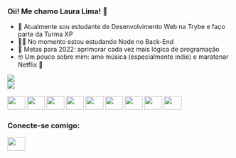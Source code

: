 ### Oii! Me chamo Laura Lima! 👋

- 🌱 Atualmente sou estudante de Desenvolvimento Web na Trybe e faço parte da Turma XP
- 👩‍💻 No momento estou estudando Node no Back-End
- 🎯 Metas para 2022: aprimorar cada vez mais lógica de programação
- 🤓 Um pouco sobre mim: amo música (especialmente indie) e maratonar Netflix 🍿
 
 <div display="flex">
  <div width="50%">
   <img src="https://github-readme-stats.vercel.app/api?username=Thisislauralima&show_icons=true&theme=gruvbox)](https://github.com/anuraghazra/github-readme-stats"/>
  </div>
  <div width="50%">
   <img src="https://github-readme-stats.vercel.app/api?username=Thisislauralima&show_icons=true&theme=gruvbox)](https://github.com/anuraghazra/github-readme-stats](https://github-readme-stats.vercel.app/api/top-langs/?username=Thisislauralima&langs_count=8&theme=gruvbox)](https://github.com/Thisislauralima/github-readme-stats)"/>
  </div>
 </div>
<!--   [![Anurag's GitHub stats](https://github-readme-stats.vercel.app/api?username=Thisislauralima&show_icons=true&theme=gruvbox)](https://github.com/anuraghazra/github-readme-stats) -->
<!--   [![Top Langs](https://github-readme-stats.vercel.app/api/top-langs/?username=Thisislauralima&langs_count=8&theme=gruvbox)](https://github.com/Thisislauralima/github-readme-stats) -->

 <div style="display: inline_block"><br>
  <img height="30" width="40" src="https://cdn.jsdelivr.net/gh/devicons/devicon/icons/javascript/javascript-original.svg"/>
  <img height="30" width="40" src="https://cdn.jsdelivr.net/gh/devicons/devicon/icons/html5/html5-original.svg"/>
  <img height="30" width="40" src="https://cdn.jsdelivr.net/gh/devicons/devicon/icons/css3/css3-original.svg"/>
  <img height="30" width="40" src="https://cdn.jsdelivr.net/gh/devicons/devicon/icons/react/react-original.svg"/>
  <img height="30" width="40" src="https://cdn.jsdelivr.net/gh/devicons/devicon/icons/nodejs/nodejs-original.svg"/>
  <img height="30" width="40" src="https://cdn.jsdelivr.net/gh/devicons/devicon/icons/docker/docker-original.svg"/>
  <img height="30" width="40" src="https://cdn.jsdelivr.net/gh/devicons/devicon/icons/git/git-original.svg"/>
  <img height="30" width="40" src="https://cdn.jsdelivr.net/gh/devicons/devicon/icons/mysql/mysql-original.svg"/>
 <img height="30" width="40" src="https://cdn.jsdelivr.net/gh/devicons/devicon/icons/express/express-original.svg"/>
</div>

### Conecte-se comigo:
<a href="https://www.linkedin.com/in/laura-lima-santos/"><img height="30" width="40" src="https://cdn.jsdelivr.net/gh/devicons/devicon/icons/linkedin/linkedin-original.svg" /></a>
